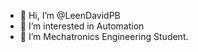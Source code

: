 - 👋 Hi, I’m @LeenDavidPB
- 👀 I’m interested in Automation
- 🌱 I’m Mechatronics Engineering Student.

<!---
LeenDavidPB/LeenDavidPB is a ✨ special ✨ repository because its `README.md` (this file) appears on your GitHub profile.
You can click the Preview link to take a look at your changes.
--->
